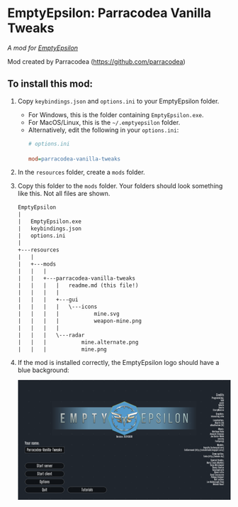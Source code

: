 # EmptyEpsilon: Parracodea Vanilla Tweaks

_A mod for [EmptyEpsilon](https://daid.github.io/EmptyEpsilon/)_

Mod created by Parracodea (https://github.com/parracodea)

## To install this mod:

1. Copy `keybindings.json` and `options.ini`  to your EmptyEpsilon folder. 
    - For Windows, this is the folder containing `EmptyEpsilon.exe`.
    - For MacOS/Linux, this is the `~/.emptyepsilon` folder.
    - Alternatively, edit the following in your `options.ini`:
        ```ini
        # options.ini

        mod=parracodea-vanilla-tweaks
        ```
2. In the `resources` folder, create a `mods` folder.
3. Copy this folder to the `mods` folder. Your folders should look something like this. Not all files are shown.
    ```
    EmptyEpsilon
    |
    |   EmptyEpsilon.exe
    |   keybindings.json
    |   options.ini
    |
    +---resources
    |   |
    |   +---mods
    |   |   |
    |   |   +---parracodea-vanilla-tweaks
    |   |   |   |   readme.md (this file!)
    |   |   |   |
    |   |   |   +---gui
    |   |   |   |   \---icons
    |   |   |   |           mine.svg
    |   |   |   |           weapon-mine.png
    |   |   |   |
    |   |   |   \---radar
    |   |   |           mine.alternate.png
    |   |   |           mine.png
    ```
4. If the mod is installed correctly, the EmptyEpsilon logo should have a blue background:

   ![EmptyEpsilon homescreen, with the "Parracodea Vanilla Tweaks" mod](./screenshots/homescreen.png)